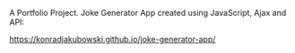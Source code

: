 A Portfolio Project. Joke Generator App created using JavaScript, Ajax and API:

https://konradjakubowski.github.io/joke-generator-app/
